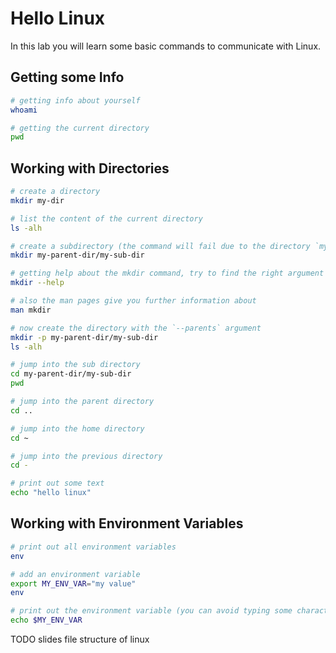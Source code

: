 # Hello Linux

In this lab you will learn some basic commands to communicate with Linux.

## Getting some Info

```bash
# getting info about yourself
whoami

# getting the current directory
pwd
```

## Working with Directories

```bash
# create a directory
mkdir my-dir

# list the content of the current directory
ls -alh

# create a subdirectory (the command will fail due to the directory `my-parent-dir` does not exist yet)
mkdir my-parent-dir/my-sub-dir

# getting help about the mkdir command, try to find the right argument on your own
mkdir --help

# also the man pages give you further information about 
man mkdir

# now create the directory with the `--parents` argument
mkdir -p my-parent-dir/my-sub-dir
ls -alh

# jump into the sub directory
cd my-parent-dir/my-sub-dir
pwd

# jump into the parent directory
cd ..

# jump into the home directory
cd ~

# jump into the previous directory
cd -

# print out some text
echo "hello linux"
```

## Working with Environment Variables

```bash
# print out all environment variables
env

# add an environment variable
export MY_ENV_VAR="my value"
env

# print out the environment variable (you can avoid typing some characters via clicking tab after entering `echo $MY_`)
echo $MY_ENV_VAR
```


TODO slides file structure of linux
